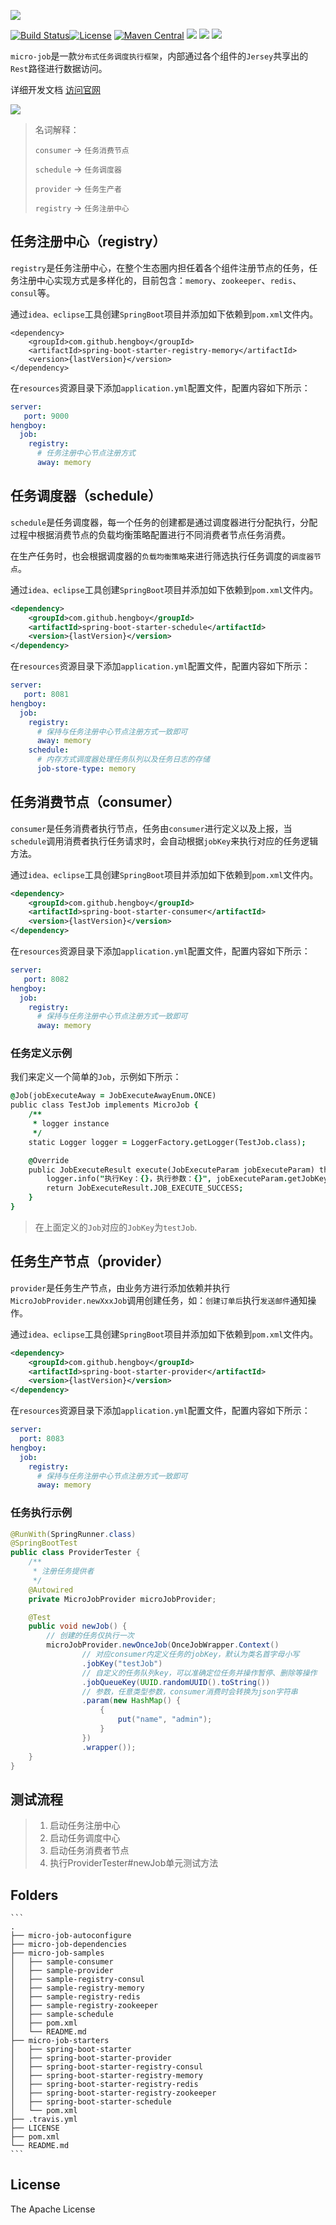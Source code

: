![](http://job.yuqiyu.com/svgs/logo.svg)

[![Build Status](https://travis-ci.org/hengboy/spring-boot-micro-job.svg?branch=master)](https://travis-ci.org/hengboy/spring-boot-micro-job)[![License](https://img.shields.io/badge/License-Apache%202.0-green.svg)](https://github.com/weibocom/motan/blob/master/LICENSE) [![Maven Central](https://img.shields.io/maven-central/v/com.github.hengboy/spring-boot-starter.svg?label=Maven%20Central)](https://search.maven.org/search?q=g:%22com.github.hengboy%22%20AND%20a:%22spring-boot-starter%22) ![](https://img.shields.io/badge/JDK-1.8+-green.svg) ![](https://img.shields.io/badge/SpringBoot-1.4+_1.5+_2.0+-green.svg) [![](http://job.yuqiyu.com/svgs/english.svg)](README.md)

`micro-job`是一款`分布式任务调度执行框架`，内部通过各个组件的`Jersey`共享出的`Rest`路径进行数据访问。

详细开发文档 [访问官网](http://job.yuqiyu.com/#/) 

![](http://job.yuqiyu.com/resource/image/MicroJob%20%E4%BA%A4%E6%B5%81%E2%91%A0%E7%BE%A4%E7%BE%A4%E4%BA%8C%E7%BB%B4%E7%A0%81.png)
> 名词解释：
>
> `consumer` -> `任务消费节点`
>
> `schedule` -> `任务调度器`
>
> `provider` -> `任务生产者`
>
> `registry` -> `任务注册中心`

## 任务注册中心（registry）

`registry`是任务注册中心，在整个生态圈内担任着各个组件注册节点的任务，任务注册中心实现方式是多样化的，目前包含：`memory`、`zookeeper`、`redis`、`consul`等。

通过`idea、eclipse`工具创建`SpringBoot`项目并添加如下依赖到`pom.xml`文件内。

```
<dependency>
    <groupId>com.github.hengboy</groupId>
	<artifactId>spring-boot-starter-registry-memory</artifactId>
	<version>{lastVersion}</version>
</dependency>
```

在`resources`资源目录下添加`application.yml`配置文件，配置内容如下所示：

```yaml
server:
   port: 9000
hengboy:
  job:
    registry:
      # 任务注册中心节点注册方式
      away: memory
```



## 任务调度器（schedule）

`schedule`是任务调度器，每一个任务的创建都是通过调度器进行分配执行，分配过程中根据消费节点的负载均衡策略配置进行不同消费者节点任务消费。

在生产任务时，也会根据调度器的`负载均衡策略`来进行筛选执行任务调度的`调度器节点`。

通过`idea、eclipse`工具创建`SpringBoot`项目并添加如下依赖到`pom.xml`文件内。

```xml
<dependency>
    <groupId>com.github.hengboy</groupId>
    <artifactId>spring-boot-starter-schedule</artifactId>
    <version>{lastVersion}</version>
</dependency>
```

在`resources`资源目录下添加`application.yml`配置文件，配置内容如下所示：

```yaml
server:
   port: 8081
hengboy:
  job:
    registry:
      # 保持与任务注册中心节点注册方式一致即可
      away: memory
    schedule:
      # 内存方式调度器处理任务队列以及任务日志的存储
      job-store-type: memory  
```



## 任务消费节点（consumer）

`consumer`是任务消费者执行节点，任务由`consumer`进行定义以及上报，当`schedule`调用消费者执行任务请求时，会自动根据`jobKey`来执行对应的任务逻辑方法。

通过`idea、eclipse`工具创建`SpringBoot`项目并添加如下依赖到`pom.xml`文件内。

```xml
<dependency>
	<groupId>com.github.hengboy</groupId>
	<artifactId>spring-boot-starter-consumer</artifactId>
	<version>{lastVersion}</version>
</dependency>
```

在`resources`资源目录下添加`application.yml`配置文件，配置内容如下所示：

```yaml
server:
   port: 8082
hengboy:
  job:
    registry:
      # 保持与任务注册中心节点注册方式一致即可
      away: memory
```

### 任务定义示例

我们来定义一个简单的`Job`，示例如下所示：

```j
@Job(jobExecuteAway = JobExecuteAwayEnum.ONCE)
public class TestJob implements MicroJob {
    /**
     * logger instance
     */
    static Logger logger = LoggerFactory.getLogger(TestJob.class);

    @Override
    public JobExecuteResult execute(JobExecuteParam jobExecuteParam) throws JobException {
        logger.info("执行Key：{}，执行参数：{}", jobExecuteParam.getJobKey(), jobExecuteParam.getJsonParam());
        return JobExecuteResult.JOB_EXECUTE_SUCCESS;
    }
}
```

> 在上面定义的`Job`对应的`JobKey`为`testJob`.



## 任务生产节点（provider）

`provider`是任务生产节点，由业务方进行添加依赖并执行`MicroJobProvider.newXxxJob`调用创建任务，如：`创建订单后`执行`发送邮件`通知操作。

通过`idea、eclipse`工具创建`SpringBoot`项目并添加如下依赖到`pom.xml`文件内。

```xml
<dependency>
	<groupId>com.github.hengboy</groupId>
	<artifactId>spring-boot-starter-provider</artifactId>
	<version>{lastVersion}</version>
</dependency>
```

在`resources`资源目录下添加`application.yml`配置文件，配置内容如下所示：

```yaml
server:
  port: 8083
hengboy:
  job:
    registry:
      # 保持与任务注册中心节点注册方式一致即可
      away: memory
```

### 任务执行示例

```java
@RunWith(SpringRunner.class)
@SpringBootTest
public class ProviderTester {
    /**
     * 注册任务提供者
     */
    @Autowired
    private MicroJobProvider microJobProvider;

    @Test
    public void newJob() {
        // 创建的任务仅执行一次
        microJobProvider.newOnceJob(OnceJobWrapper.Context()
                // 对应consumer内定义任务的jobKey，默认为类名首字母小写
                .jobKey("testJob")
                // 自定义的任务队列key，可以准确定位任务并操作暂停、删除等操作
                .jobQueueKey(UUID.randomUUID().toString())
                // 参数，任意类型参数，consumer消费时会转换为json字符串
                .param(new HashMap() {
                    {
                        put("name", "admin");
                    }
                })
                .wrapper());
    }
}
```



## 测试流程

> 1. 启动任务注册中心
> 2. 启动任务调度中心
> 3. 启动任务消费者节点
> 4. 执行ProviderTester#newJob单元测试方法

## Folders

```
​```
.
├── micro-job-autoconfigure
├── micro-job-dependencies
├── micro-job-samples
│   ├── sample-consumer
│   ├── sample-provider
│   ├── sample-registry-consul
│   ├── sample-registry-memory
│   ├── sample-registry-redis
│   ├── sample-registry-zookeeper
│   ├── sample-schedule
│   ├── pom.xml
│   └── README.md
├── micro-job-starters
│   ├── spring-boot-starter
│   ├── spring-boot-starter-provider
│   ├── spring-boot-starter-registry-consul
│   ├── spring-boot-starter-registry-memory
│   ├── spring-boot-starter-registry-redis
│   ├── spring-boot-starter-registry-zookeeper
│   ├── spring-boot-starter-schedule
│   └── pom.xml
├── .travis.yml
├── LICENSE
├── pom.xml
└── README.md
​```
```

## License

The Apache License
